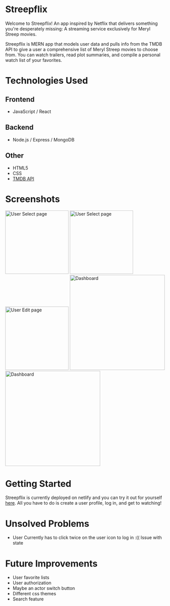 # Streepflix

Welcome to Streepflix! An app inspired by Netflix that delivers something you're desperately missing: A streaming service exclusively for Meryl Streep movies. 

Streepflix is MERN app that models user data and pulls info from the TMDB API to give a user a comprehensive list of Meryl Streep movies to choose from. You can watch trailers, read plot summaries, and compile a personal watch list of your favorites.

# Technologies Used 
## Frontend
- JavaScript / React
## Backend
- Node.js / Express / MongoDB
## Other
- HTML5
- CSS
- [TMDB API](https://developers.themoviedb.org/3/getting-started)

# Screenshots

<img alt="User Select page" src="https://i.imgur.com/BL7YBJB.jpg" width="200"/> <img alt="User Select page" src="https://i.imgur.com/dEstsca.jpg" width="200"/><img alt="User Edit page" src="https://i.imgur.com/laDsF9f.jpg" width="200"/>
<img alt="Dashboard" src="https://i.imgur.com/3WTK2t1.jpg" height="300"/>
<img alt="Dashboard" src="https://i.imgur.com/eqUnbX8.jpg" height="300"/>

# Getting Started


Streepflix is currently deployed on netlify and you can try it out for yourself [here](https://streepflix.netlify.app/). All you have to do is create a user profile, log in, and get to watching!

# Unsolved Problems
- User Currently has to click twice on the user icon to log in :(( Issue with state

# Future Improvements
- User favorite lists
- User authorization 
- Maybe an actor switch button 
- Different css themes
- Search feature 
